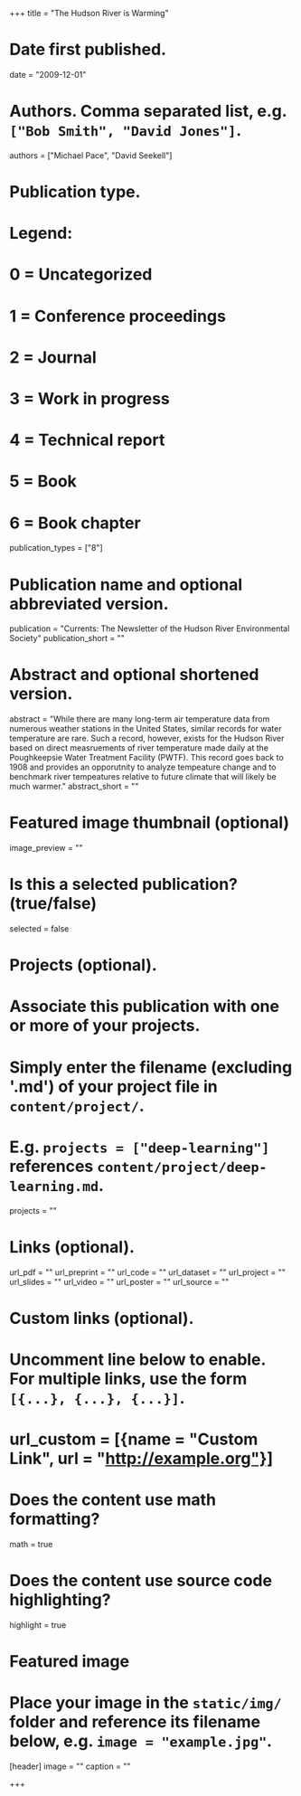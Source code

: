 +++
title = "The Hudson River is Warming"

# Date first published.
date = "2009-12-01"

# Authors. Comma separated list, e.g. `["Bob Smith", "David Jones"]`.
authors = ["Michael Pace", "David Seekell"]

# Publication type.
# Legend:
# 0 = Uncategorized
# 1 = Conference proceedings
# 2 = Journal
# 3 = Work in progress
# 4 = Technical report
# 5 = Book
# 6 = Book chapter
publication_types = ["8"]

# Publication name and optional abbreviated version.
publication = "Currents: The Newsletter of the Hudson River Environmental Society"
publication_short = ""

# Abstract and optional shortened version.
abstract = "While there are many long-term air temperature data from numerous weather stations in the United States, similar records for water temperature are rare. Such a record, however, exists for the Hudson River based on direct measruements of river temperature made daily at the Poughkeepsie Water Treatment Facility (PWTF). This record goes back to 1908 and provides an opporutnity to analyze tempeature change and to benchmark river tempeatures relative to future climate that will likely be much warmer."
abstract_short = ""

# Featured image thumbnail (optional)
image_preview = ""

# Is this a selected publication? (true/false)
selected = false

# Projects (optional).
#   Associate this publication with one or more of your projects.
#   Simply enter the filename (excluding '.md') of your project file in `content/project/`.
#   E.g. `projects = ["deep-learning"]` references `content/project/deep-learning.md`.
projects = ""

# Links (optional).
url_pdf = ""
url_preprint = ""
url_code = ""
url_dataset = ""
url_project = ""
url_slides = ""
url_video = ""
url_poster = ""
url_source = ""

# Custom links (optional).
#   Uncomment line below to enable. For multiple links, use the form `[{...}, {...}, {...}]`.
# url_custom = [{name = "Custom Link", url = "http://example.org"}]

# Does the content use math formatting?
math = true

# Does the content use source code highlighting?
highlight = true

# Featured image
# Place your image in the `static/img/` folder and reference its filename below, e.g. `image = "example.jpg"`.
[header]
image = ""
caption = ""

+++
